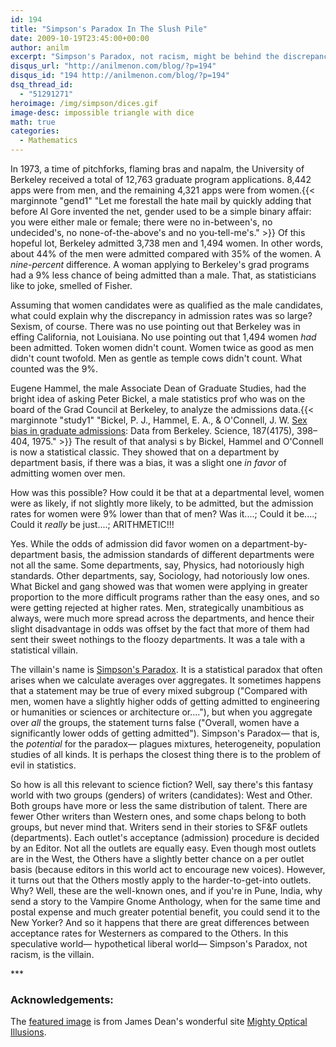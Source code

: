 ```yaml
---
id: 194
title: "Simpson's Paradox In The Slush Pile"
date: 2009-10-19T23:45:00+00:00
author: anilm
excerpt: "Simpson's Paradox, not racism, might be behind the discrepancy in publication acceptances between Western and minority writers."
disqus_url: "http://anilmenon.com/blog/?p=194"
disqus_id: "194 http://anilmenon.com/blog/?p=194"
dsq_thread_id:
  - "51291271"
heroimage: /img/simpson/dices.gif
image-desc: impossible triangle with dice
math: true
categories:
  - Mathematics
---
```

In 1973, a time of pitchforks, flaming bras and napalm, the University of Berkeley received a total of 12,763 graduate program applications. 8,442 apps were from men, and the remaining 4,321 apps were from women.{{< marginnote "gend1" "Let me forestall the hate mail by quickly adding that before Al Gore invented the net, gender used to be a simple binary affair: you were either male or female; there were no in-between's, no undecided's, no none-of-the-above's and no you-tell-me's." >}} Of this hopeful lot, Berkeley admitted 3,738 men and 1,494 women. In other words, about 44% of the men were admitted compared with 35% of the women. A _nine-percent_ difference. A woman applying to Berkeley's grad programs had a 9% less chance of being admitted than a male. That, as statisticians like to joke, smelled of Fisher.

Assuming that women candidates were as qualified as the male candidates, what could explain why the discrepancy in admission rates was so large? Sexism, of course. There was no use pointing out that Berkeley was in effing California, not Louisiana. No use pointing out that 1,494 women _had_ been admitted. Token women didn't count. Women twice as good as men didn't count twofold. Men as gentle as temple cows didn't count. What counted was the 9%.

Eugene Hammel, the male Associate Dean of Graduate Studies, had the bright idea of asking Peter Bickel, a male statistics prof who was on the board of the Grad Council at Berkeley, to analyze the admissions data.{{< marginnote "study1" "Bickel, P. J., Hammel, E. A., & O'Connell, J. W. [Sex bias in graduate admissions](https://homepage.stat.uiowa.edu/~mbognar/1030/Bickel-Berkeley.pdf): Data from Berkeley. Science, 187(4175), 398–404, 1975." >}} The result of that analysi s by Bickel, Hammel and O'Connell is now a statistical classic. They showed that on a department by department basis, if there was a bias, it was a slight one _in favor_ of admitting women over men.

How was this possible? How could it be that at a departmental level, women were as likely, if not slightly more likely, to be admitted, but the admission rates for women were 9% lower than that of men? Was it....; Could it be....; Could it _really_ be just....; ARITHMETIC!!!

Yes. While the odds of admission did favor women on a department-by-department basis, the admission standards of different departments were not all the same. Some departments, say, Physics, had notoriously high standards. Other departments, say, Sociology, had notoriously low ones. What Bickel and gang showed was that women were applying in greater proportion to the more difficult programs rather than the easy ones, and so were getting rejected at higher rates. Men, strategically unambitious as always, were much more spread across the departments, and hence their slight disadvantage in odds was offset by the fact that more of them had sent their sweet nothings to the floozy departments. It was a tale with a statistical villain.

The villain's name is [Simpson's Paradox](http://plato.stanford.edu/entries/paradox-simpson/). It is a statistical paradox that often arises when we calculate averages over aggregates. It sometimes happens that a statement may be true of every mixed subgroup ("Compared with men, women have a slightly higher odds of getting admitted to engineering or humanities or sciences or architecture or...."), but when you aggregate over _all_ the groups, the statement turns false ("Overall, women have a significantly lower odds of getting admitted"). Simpson's Paradox&mdash; that is, the _potential_ for the paradox&mdash; plagues mixtures, heterogeneity, population studies of all kinds. It is perhaps the closest thing there is to the problem of evil in statistics.

So how is all this relevant to science fiction? Well, say there's this fantasy world with two groups (genders) of writers (candidates): West and Other. Both groups have more or less the same distribution of talent. There are fewer Other writers than Western ones, and some chaps belong to both groups, but never mind that. Writers send in their stories to SF&F outlets (departments). Each outlet's acceptance (admission) procedure is decided by an Editor. Not all the outlets are equally easy. Even though most outlets are in the West, the Others have a slightly better chance on a per outlet basis (because editors in this world act to encourage new voices). However, it turns out that the Others mostly apply to the harder-to-get-into outlets. Why? Well, these are the well-known ones, and if you're in Pune, India, why send a story to the Vampire Gnome Anthology, when for the same time and postal expense and much greater potential benefit, you could send it to the New Yorker? And so it happens that there are great differences between acceptance rates for Westerners as compared to the Others. In this speculative world&mdash; hypothetical liberal world&mdash; Simpson's Paradox, not racism, is the villain.

\*\*\*

### Acknowledgements:

The [featured image](http://www.moillusions.com/impossible-dices-triangle-illusion/) is from James Dean's wonderful site [Mighty Optical Illusions](http://www.moillusions.com/).

